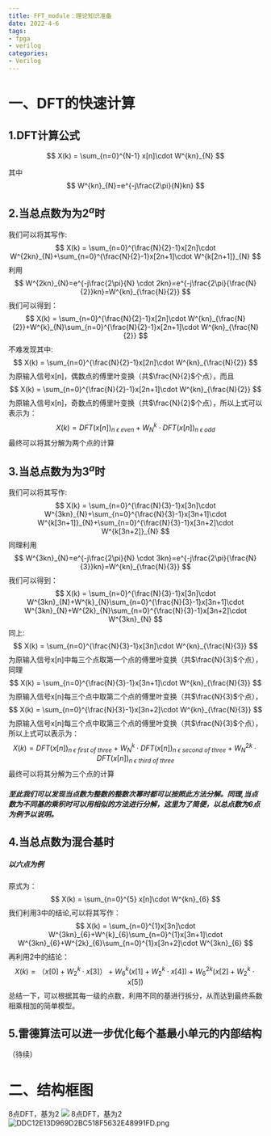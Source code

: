```yaml
---
title: FFT_module：理论知识准备
date: 2022-4-6
tags:
- fpga
- verilog
categories:
- Verilog
---
```


<link rel="stylesheet" href="https://cdnjs.cloudflare.com/ajax/libs/KaTeX/0.5.1/katex.min.css">

<link rel="stylesheet" href="https://cdn.jsdelivr.net/github-markdown-css/2.2.1/github-markdown.css"/>






# 一、DFT的快速计算

## 1.DFT计算公式

$$   X(k) = \sum_{n=0}^{N-1} x[n]\cdot W^{kn}_{N}   $$

其中
$$ W^{kn}_{N}=e^{-j\frac{2\pi}{N}kn} $$

## 2.当总点数为为$2^{a}$时
我们可以将其写作:
$$  X(k) = \sum_{n=0}^{\frac{N}{2}-1}x[2n]\cdot W^{2kn}_{N}+\sum_{n=0}^{\frac{N}{2}-1}x[2n+1]\cdot W^{k[2n+1]}_{N} $$
利用
$$ W^{2kn}_{N}=e^{-j\frac{2\pi}{N} \cdot 2kn}=e^{-j\frac{2\pi}{\frac{N}{2}}kn}=W^{kn}_{\frac{N}{2}} $$
我们可以得到：
$$  X(k) = \sum_{n=0}^{\frac{N}{2}-1}x[2n]\cdot W^{kn}_{\frac{N}{2}}+W^{k}_{N}\sum_{n=0}^{\frac{N}{2}-1}x[2n+1]\cdot W^{kn}_{\frac{N}{2}} $$
不难发现其中:
$$ X(k) = \sum_{n=0}^{\frac{N}{2}-1}x[2n]\cdot W^{kn}_{\frac{N}{2}} $$
为原输入信号x[n]，偶数点的傅里叶变换（共$\frac{N}{2}$个点），而且
$$ X(k) = \sum_{n=0}^{\frac{N}{2}-1}x[2n+1]\cdot W^{kn}_{\frac{N}{2}} $$
为原输入信号x[n]，奇数点的傅里叶变换（共$\frac{N}{2}$个点），所以上式可以表示为：
$$  X(k) = DFT(x[n])_{n~\epsilon~even}+W^{k}_{N} \cdot DFT(x[n])_{n~\epsilon~odd} $$
最终可以将其分解为两个点的计算

## 3.当总点数为为$3^{a}$时
我们可以将其写作:
$$  X(k) = \sum_{n=0}^{\frac{N}{3}-1}x[3n]\cdot W^{3kn}_{N}+\sum_{n=0}^{\frac{N}{3}-1}x[3n+1]\cdot W^{k[3n+1]}_{N}+\sum_{n=0}^{\frac{N}{3}-1}x[3n+2]\cdot W^{k[3n+2]}_{N} $$
同理利用
$$ W^{3kn}_{N}=e^{-j\frac{2\pi}{N} \cdot 3kn}=e^{-j\frac{2\pi}{\frac{N}{3}}kn}=W^{kn}_{\frac{N}{3}} $$
我们可以得到：
$$  X(k) = \sum_{n=0}^{\frac{N}{3}-1}x[3n]\cdot W^{3kn}_{N}+W^{k}_{N}\sum_{n=0}^{\frac{N}{3}-1}x[3n+1]\cdot W^{3kn}_{N}+W^{2k}_{N}\sum_{n=0}^{\frac{N}{3}-1}x[3n+2]\cdot W^{3kn}_{N} $$
同上:
$$ X(k) = \sum_{n=0}^{\frac{N}{3}-1}x[3n]\cdot W^{kn}_{\frac{N}{3}} $$
为原输入信号x[n]中每三个点取第一个点的傅里叶变换（共$\frac{N}{3}$个点），同理
$$ X(k) = \sum_{n=0}^{\frac{N}{3}-1}x[3n+1]\cdot W^{kn}_{\frac{N}{3}} $$
为原输入信号x[n]每三个点中取第二个点的傅里叶变换（共$\frac{N}{3}$个点），
$$ X(k) = \sum_{n=0}^{\frac{N}{3}-1}x[3n+2]\cdot W^{kn}_{\frac{N}{3}} $$
为原输入信号x[n]每三个点中取第三个点的傅里叶变换（共$\frac{N}{3}$个点），所以上式可以表示为：
$$  X(k) = DFT(x[n])_{n~\epsilon~first~of~three}+W^{k}_{N} \cdot DFT(x[n])_{n~\epsilon~second~of~three} +W^{2k}_{N} \cdot DFT(x[n])_{n~\epsilon~third~of~three}$$
最终可以将其分解为三个点的计算

##### 至此我们可以发现当点数为整数的整数次幂时都可以按照此方法分解。同理,当点数为不同基的乘积时可以用相似的方法进行分解，这里为了简便，以总点数为6点为例予以说明。

## 4.当总点数为混合基时
##### 以六点为例
原式为：
$$ X(k) = \sum_{n=0}^{5} x[n]\cdot W^{kn}_{6} $$
我们利用3中的结论,可以将其写作：
$$  X(k) = \sum_{n=0}^{1}x[3n]\cdot W^{3kn}_{6}+W^{k}_{6}\sum_{n=0}^{1}x[3n+1]\cdot W^{3kn}_{6}+W^{2k}_{6}\sum_{n=0}^{1}x[3n+2]\cdot W^{3kn}_{6} $$
再利用2中的结论：
$$  X(k) = （x[0]+W^{k}_{2} \cdot x[3]）+W^{k}_{6}(x[1]+W^{k}_{2} \cdot x[4])+W^{2k}_{6}(x[2]+W^{k}_{2} \cdot x[5]) $$
总结一下，可以根据其每一级的点数，利用不同的基进行拆分，从而达到最终系数相乘相加的简单模型。

## 5.雷德算法可以进一步优化每个基最小单元的内部结构
（待续）

# 二、结构框图
8点DFT，基为2
<a href="https://sm.ms/image/HjswA1OfuSL4gMT" target="_blank"><img src="https://s2.loli.net/2022/04/11/HjswA1OfuSL4gMT.png" ></a>
8点DFT，基为2
![DDC12E13D969D2BC518F5632E48991FD.png](http://imagebed.krins.cloud/api/image/DDC12E13D969D2BC518F5632E48991FD.png)